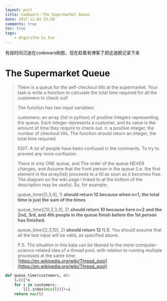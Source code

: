 ```yaml
---
layout: post
title: Codewars：The Supermarket Queue
date: 2017-11-02 23:50
comments: true
toc: true
tags: 
	- Algorithm Is Fun
---
```


有段时间沉迷在codewars刷题，现在趁着有博客了把这道题记录下来
<!-- more -->
# The Supermarket Queue




> There is a queue for the self-checkout tills at the supermarket. Your task is write a function to calculate the total time required for all the customers to check out!
> 
> The function has two input variables:
> 
> customers: an array (list in python) of positive integers representing the queue. Each integer represents a customer, and its value is the amount of time they require to check out.
> n: a positive integer, the number of checkout tills.
> The function should return an integer, the total time required.
> 
> EDIT: A lot of people have been confused in the comments. To try to prevent any more confusion:
> 
> There is only ONE queue, and
> The order of the queue NEVER changes, and
> Assume that the front person in the queue (i.e. the first element in the array/list) proceeds to a till as soon as it becomes free.
> The diagram on the wiki page I linked to at the bottom of the description may be useful.
> So, for example:
> 
> queue_time([5,3,4], 1)
> **should return 12
> because when n=1, the total time is just the sum of the times**
> 
> queue_time([10,2,3,3], 2)
> **should return 10
> because here n=2 and the 2nd, 3rd, and 4th people in the 
> queue finish before the 1st person has finished.**
> 
> queue_time([2,3,10], 2)
> **should return 12**
> N.B. You should assume that all the test input will be valid, as specified above.
> 
> P.S. The situation in this kata can be likened to the more-computer-science-related idea of a thread pool, with relation to running multiple processes at the same time: [https://en.wikipedia.org/wiki/Thread_pool](https://en.wikipedia.org/wiki/Thread_pool)


```python
def queue_time(customers, n):
    l=[0]*n
    for i in customers:
        l[l.index(min(l))]+=i
    return max(l)
```